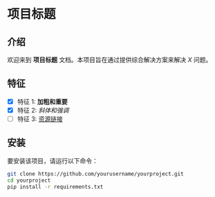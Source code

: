 # 项目标题

## 介绍
欢迎来到 **项目标题** 文档。本项目旨在通过提供综合解决方案来解决 *X* 问题。

## 特征
- [x] 特征 1: **加粗和重要**
- [x] 特征 2: *斜体和强调*
- [ ] 特征 3: [资源链接](https://example.com)

## 安装
要安装该项目，请运行以下命令：

```bash
git clone https://github.com/yourusername/yourproject.git
cd yourproject
pip install -r requirements.txt
